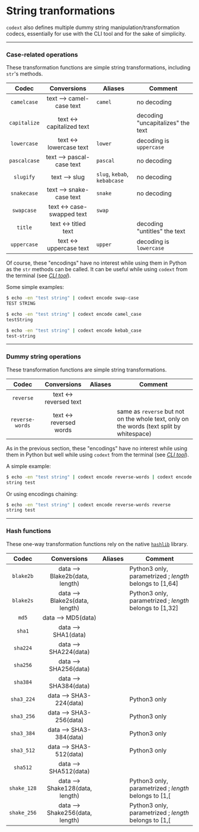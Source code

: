 # String tranformations

`codext` also defines multiple dummy string manipulation/transformation codecs, essentially for use with the CLI tool and for the sake of simplicity.

-----

### Case-related operations

These transformation functions are simple string transformations, including `str`'s methods.

**Codec** | **Conversions** | **Aliases** | **Comment**
:---: | :---: | --- | ---
`camelcase` | text --> camel-case text | `camel` | no decoding
`capitalize` | text <-> capitalized text |  | decoding "uncapitalizes" the text
`lowercase` | text <-> lowercase text | `lower` | decoding is `uppercase`
`pascalcase` | text --> pascal-case text | `pascal` | no decoding
`slugify` | text --> slug | `slug`, `kebab`, `kebabcase` | no decoding
`snakecase` | text --> snake-case text | `snake` | no decoding
`swapcase` | text <-> case-swapped text | `swap` | 
`title` | text <-> titled text |  | decoding "untitles" the text
`uppercase` | text <-> uppercase text | `upper` | decoding is `lowercase`

Of course, these "encodings" have no interest while using them in Python as the `str` methods can be called. It can be useful while using `codext` from the terminal (see [*CLI tool*](cli.html)).

Some simple examples:

```sh
$ echo -en "test string" | codext encode swap-case
TEST STRING

$ echo -en "test string" | codext encode camel_case
testString

$ echo -en "test string" | codext encode kebab_case
test-string
```

-----

### Dummy string operations

These transformation functions are simple string transformations.

**Codec** | **Conversions** | **Aliases** | **Comment**
:---: | :---: | --- | ---
`reverse` | text <-> reversed text |  | 
`reverse-words` | text <-> reversed words |  | same as `reverse` but not on the whole text, only on the words (text split by whitespace)

As in the previous section, these "encodings" have no interest while using them in Python but well while using `codext` from the terminal (see [*CLI tool*](cli.html)).

A simple example:

```sh
$ echo -en "test string" | codext encode reverse-words | codext encode reverse
string test
```

Or using encodings chaining:

```sh
$ echo -en "test string" | codext encode reverse-words reverse
string test
```

-----

### Hash functions

These one-way transformation functions rely on the native [`hashlib`](https://docs.python.org/3/library/hashlib.html) library.

**Codec** | **Conversions** | **Aliases** | **Comment**
:---: | :---: | --- | ---
`blake2b` | data --> Blake2b(data, length) |  | Python3 only, parametrized ; *length* belongs to [1,64]
`blake2s` | data --> Blake2s(data, length) |  | Python3 only, parametrized ; *length* belongs to [1,32]
`md5` | data --> MD5(data) |  | 
`sha1` | data --> SHA1(data) |  | 
`sha224` | data --> SHA224(data) |  | 
`sha256` | data --> SHA256(data) |  | 
`sha384` | data --> SHA384(data) |  | 
`sha3_224` | data --> SHA3-224(data) |  | Python3 only
`sha3_256` | data --> SHA3-256(data) |  | Python3 only
`sha3_384` | data --> SHA3-384(data) |  | Python3 only
`sha3_512` | data --> SHA3-512(data) |  | Python3 only
`sha512` | data --> SHA512(data) |  | 
`shake_128` | data --> Shake128(data, length) |  | Python3 only, parametrized ; *length* belongs to [1,[
`shake_256` | data --> Shake256(data, length) |  | Python3 only, parametrized ; *length* belongs to [1,[

